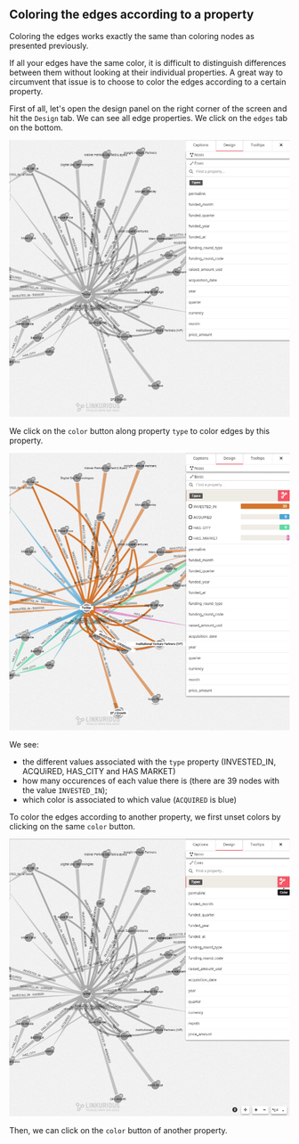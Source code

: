 ## Coloring the edges according to a property

Coloring the edges works exactly the same than coloring nodes as presented previously.

If all your edges have the same color, it is difficult to distinguish differences between them without looking at their individual properties. A great way to circumvent that issue is to choose to color the edges according to a certain property.

First of all, let's open the design panel on the right corner of the screen and hit the ```Design``` tab. We can see all edge properties. We click on the ```edges``` tab on the bottom.

![](NoColors.png)

We click on the ```color``` button along property ```type``` to color edges by this property.

![](Coloré.png)


We see:
* the different values associated with the ```type``` property (INVESTED_IN, ACQUiRED, HAS_CITY and HAS MARKET)
* how many occurences of each value there is (there are 39  nodes with the value ```INVESTED_IN```);
* which color is associated to which value (```ACQUIRED``` is blue)

To color the edges according to another property, we first unset colors by clicking on the same ```color``` button.

![](Change.png)

Then, we can click on the ```color``` button of another property.
